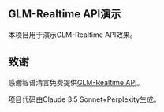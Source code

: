 ## GLM-Realtime API演示

本项目用于演示GLM-Realtime API效果。

## 致谢

感谢智谱清言免费提供[GLM-Realtime API](https://www.bigmodel.cn/dev/howuse/glm-realtime)。

项目代码由Claude 3.5 Sonnet+Perplexity生成。